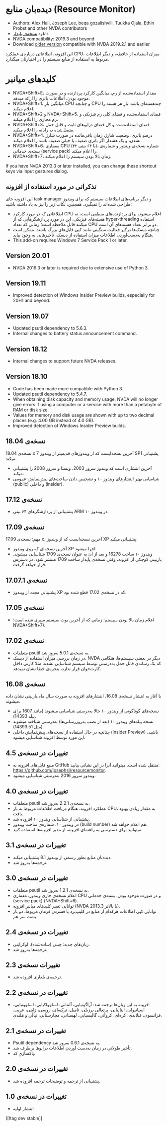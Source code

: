 # دیده‌بان منابع (Resource Monitor) #

* Authors: Alex Hall, Joseph Lee, beqa gozalishvili, Tuukka Ojala, Ethin
  Probst and other NVDA contributors
* دانلود [نسخه‌ی پایدار][1]
* NVDA compatibility: 2019.3 and beyond
* Download [older version][2] compatible with NVDA 2019.2.1 and earlier

این افزونه، اطلاعاتی درباره‌ی عملکرد CPU، میزان استفاده از حافظه، و دیگر
اطلاعات مربوط به استفاده از منابع سیستم را در اختیارتان میگذارد.

# کلیدهای میانبر #

* NVDA+Shift+E، مقدار استفاده‌شده از رم، میانگین کارکرد پردازنده و در صورت
  موجود بودن، اطلاعات باتری را ارائه میدهد.
* NVDA+Shift+1، میانگین بارِ CPU و چنانچه CPU چندهسته‌ای باشد، بارِ هر هسته
  را اعلام میکند.
* NVDA+Shift+2 و NVDA+Shift+5، فضای استفاده‌شده و فضای کلی رم فیزیکی و رم
  مجازی را اعلام میکند.
* NVDA+Shift+3، فضای استفاده‌شده و کل فضای درایوهای ثابت و قابل حمل متصل‌شده
  به رایانه را اعلام میکند.
* NVDA+Shift+4، درصدِ باتری، وضعیت شارژ، زمان باقی‌مانده در صورت شارژ نشدن،
  و یک هشدار اگر باتری ضعیف یا خیلی ضعیف باشد را اعلام میکند.
* NVDA+Shift+6، معماری CPU (۳۲ یا ۶۴ بیتی)، شماره نسخه‌ی ویندوز و شماره‌ی
  بسته‌ی خدماتی (service pack) را اعلام میکند.
* NVDA+Shift+7، زمان بالا بودن سیستم را اعلام میکند.

If you have NvDA 2013.3 or later installed, you can change these shortcut
keys via input gestures dialog.

## تذکراتی در مورد استفاده از افزونه ##

این افزونه جای task manager و دیگر برنامه‌های اطلاعات سیستم که برای ویندوز
طراحی شده‌اند را نمیگیرد. همچنین، نکات زیر را نیز به یاد داشته باشید:

* اطلاعاتی که در مورد کارکرد CPU اعلام میشود، برای پردازنده‌های منطقی است،
  نه هسته‌های فیزیکی. این در مورد پردازشگرهایی که از hyper-threading استفاده
  میکنند قابل ملاحظه است؛ زمانی که تعداد CPU دو برابر تعداد هسته‌های آن است.
* چنانچه دیسک‌ها درگیر فعالیت سنگینی مانند کپی فایل‌های بزرگ باشند، ممکن است
  هنگام به‌دست‌آوردن اطلاعات میزان استفاده از دیسک، تأخیرهایی به وجود بیاید.
* This add-on requires Windows 7 Service Pack 1 or later.

## Version 20.01

* NVDA 2019.3 or later is required due to extensive use of Python 3.

## Version 19.11

* Improved detection of Windows Insider Preview builds, especially for 20H1
  and beyond.

## Version 19.07

* Updated psutil dependency to 5.6.3.
* Internal changes to battery status announcement command.

## Version 18.12

* Internal changes to support future NVDA releases.

## Version 18.10

* Code has been made more compatible with Python 3.
* Updated psutil dependency to 5.4.7.
* When obtaining disk capacity and memory usage, NVDA will no longer give
  errors if using a computer or a service with more than a petabyte of RAM
  or disk size.
* Values for memory and disk usage are shown with up to two decimal places
  (e.g. 4.00 GB instead of 4.0 GB).
* Improved detection of Windows Insider Preview builds.

## نسخه‌ی 18.04

نسخه‌ی 18.04.x آخرین نسخه‌ایست که از ویندوزهای قدیمیتر از ویندوز 7 SP1
پشتیبانی میکند.

* آخرین انتشاری است که ویندوز سرور 2003، ویستا و سرور 2008 را پشتیبانی
  میکند.
* شناسایی بهتر انتشارهای ویندوز ۱۰ و تشخیص دادن ساخت‌های پیش‌نمایش عمومی
  (public) و داخلی (insider).

## نسخه‌ی 17.12

* پشتیبانی از پردازشگرهای ۶۴ بیتی ARM در ویندوز ۱۰.

## نسخه‌ی 17.09

مهم: نسخه‌ی 17.09.x، آخرین نسخه‌ایست که از ویندوز XP پشتیبانی میکند.

* آخرین نسخه‌ای که روی ویندوز XP اجرا میشود.
* ویندوز ۱۰ ساخت 16278 و بعد از آن به عنوان نسخه‌ی 1709 شناسایی
  میشوند. بازبینی کوچکی از افزونه، وقتی نسخه‌ی پایدار ساخت 1709 منتشر شود،
  در دسترس قرار خواهد گرفت.

## نسخه‌ی 17.07.1

* پشتیبانی مجدد از ویندوز XP که در نسخه‌ی 17.02 قطع شده بود.

## نسخه‌ی 17.05

* اعلام زمان بالا بودن سیستم؛ زمانی که از آخرین بوت سیستم سپری شده است؛
  NVDA+Shift+7).

## نسخه‌ی 17.02

* متعلقات psutil به نسخه‌ی 5.0.1 به‌روز شد.
* در زمان بررسی میزان استفاده از دیسک، NVDA دیگر در بعضی سیستم‌ها، هنگامی که
  یک رسانه‌ی قابل حمل به‌درستی توسط سیستم شناسایی نشده، مثلا کارتی داخل
  کارت‌خوان قرار ندارد، پنجره‌ی خطا نشان نمیدهد.

## نسخه‌ی 16.08

با آغاز به انتشار نسخه‌ی 16.08، انتشارهای افزونه به صورت سال.ماه.بازبینی
نشان داده میشوند.

* نسخه‌های گوناگونی از ویندوز ۱۰ حالا به‌درستی شناسایی میشوند (مانند 1607
  برای بیلد 14393).
* نسخه بیلدهای ویندوز ۱۰ (بعد از نصب به‌روزرسانی‌ها) به‌درستی شناخته میشوند
  (مثل 14393.51).
* چنانچه در حال استفاده از نسخه‌های پیش‌نمایش داخلی (Insider Preview) باشید،
  این مورد توسط افزونه شناسایی میشود.

## تغییرات در نسخه‌ی 4.5 ##

* منبع فایل‌های افزونه به GitHub منتقل شده است. میتوانید آنرا در این نشانی
  بیابید: https://github.com/josephsl/resourcemonitor.
* ویندوز سرور 2016 به‌درستی شناسایی میشود.

## تغییرات در نسخه‌ی 4.0 ##

* متعلقات psutil به نسخه‌ی 2.2.1 به‌روز شد.
* عملکرد افزونه، هنگام دریافت اطلاعات مربوط به بار CPU، به مقدار زیادی بهبود
  یافت.
* پشتیبانی از شناسایی ویندوز ۱۰ افزوده شد.
* در ویندوز ۱۰، شماره‌ی ساخت ویندوز (build number) هم اعلام خواهد شد.
* میتوانید برای دسترسی به راهنمای افزونه، از مدیر افزونه‌ها استفاده کنید.

## تغییرات در نسخه‌ی 3.1 ##

* دیده‌بان منابع بطور رسمی از ویندوز 8.1 پشتیبانی میکند.
* ترجمه‌ها به‌روز شد.

## تغییرات در نسخه‌ی 3.0 ##

* متعلقات psutil به نسخه‌ی 1.2.1 به‌روز شد.
* اعلام نسخه‌ی جاری ویندوز، معماری CPU و در صورت موجود بودن، بسته‌ی خدماتی
  (service pack) (NVDA+Shift+6).
* توانایی تغییر کلیدهای میانبر افزونه (NVDA 2013.3 یا بالاتر).
* توانایی کپی اطلاعات هرکدام از منابع در کلیپ‌برد با فشردن فرمان مربوط، دو
  بار پشت سر هم.

## تغییرات در نسخه‌ی 2.4 ##

* زبان‌های جدید: چینی (ساده‌شده)، اوکراینی.
* ترجمه‌ها به‌روز شد.

## تغییرات نسخه‌ی 2.3 ##

* ترجمه‌ی بلغاری افزوده شد.

## تغییرات در نسخه‌ی 2.2 ##

* افزونه به این زبان‌ها ترجمه شد: آراگونیایی، آلمانی، اسلوواکیایی،
  اسلوونیایی، اسپانیولی، ایتالیایی، پرتغالی برزیلی، تامیل، ترکیه‌ای، روسی،
  ژاپنی، عربی، فرانسوی، فنلاندی، کره‌ای، کرواتی، گالیسیایی، لهستانی،
  مجارستانی، نپالی و هلندی.

## تغییرات در نسخه‌ی 2.1 ##

* Psutil dependency به نسخه‌ی 0.6.1 به‌روز شد.
* تأخیر طولانی در زمان به‌دست آوردن اطلاعات درایوها برطرف شد.
* پاکسازیِ کد.

## تغییرات در نسخه‌ی 2.0 ##

* پشتیبانی از ترجمه و توضیحات ترجمه افزوده شد.

## تغییرات در نسخه‌ی 1.0 ##

* انتشار اولیه

[[!tag dev stable]]

[1]: https://addons.nvda-project.org/files/get.php?file=rm

[2]: https://addons.nvda-project.org/files/get.php?file=rm-2019
